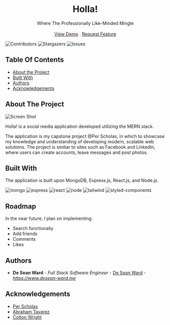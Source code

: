 <br/>
<p align="center">


  <h1 align="center">Holla!</h3>

  <p align="center">
    Where The Professionally Like-Minded Mingle
    <br/>
    <br/>
    <a href="https://holla-vqnd.onrender.com/">View Demo</a>
    .
    <a href="https://github.com/deseanward/PS-Capstone/issues">Request Feature</a>
  </p>
</p>

![Contributors](https://img.shields.io/github/contributors/deseanward/PS-Capstone?color=dark-green) ![Stargazers](https://img.shields.io/github/stars/deseanward/PS-Capstone?style=social) ![Issues](https://img.shields.io/github/issues/deseanward/PS-Capstone) 

## Table Of Contents


* [About the Project](#about-the-project)
* [Built With](#built-with)
* [Authors](#authors)
* [Acknowledgements](#acknowledgements)

## About The Project

![Screen Shot](https://github.com/deseanward/PS-Capstone/assets/139034534/97af0333-6a56-4f2a-ae15-f111c1c1d1b8)

Holla! is a social media application developed utilizing the MERN stack. 

The application is my capstone project @Per Scholas, in which to showcase my knowledge and understanding of developing modern, scalable web solutions.
The project is smiliar to sites such as Facebook and LinkedIn, where users can create accounts, leave messages and post photos.



## Built With

The application is built upon MongoDB, Express.js, React.js, and Node.js. 

![mongo](https://github.com/deseanward/PS-Capstone/assets/139034534/4fbaf051-77db-42bb-9de8-927f2b0ba564)
![express](https://github.com/deseanward/PS-Capstone/assets/139034534/4ab37a82-8541-4cc4-a9f3-1aaee9d07146)
![react](https://github.com/deseanward/PS-Capstone/assets/139034534/9dce6126-c414-4399-82cb-67b32319f665)
![node](https://github.com/deseanward/PS-Capstone/assets/139034534/75765da7-b173-4fba-991c-c1f2555d6010)
![tailwind](https://github.com/deseanward/PS-Capstone/assets/139034534/2e5d8e8e-732b-474e-8ded-2200b880ad4e)
![styled-components](https://github.com/deseanward/PS-Capstone/assets/139034534/4ab3ef67-00d5-4730-a7b8-7d71ee79aa1c)


## Roadmap

In the near future, I plan on implementing 
<ul>
<li>Search functionaliy</li>
<li>Add friends</li>
<li>Comments</li>
<li>Likes</li>
</ul>

## Authors


* **De Sean Ward** - *Full Stack Software Engineer* - [De Sean Ward](https://www.desean-ward.me) - *https://www.desean-ward.me*

## Acknowledgements

* [Per Scholas](https://perscholas.org)
* [Abraham Tavarez]()
* [Colton Wright]()
